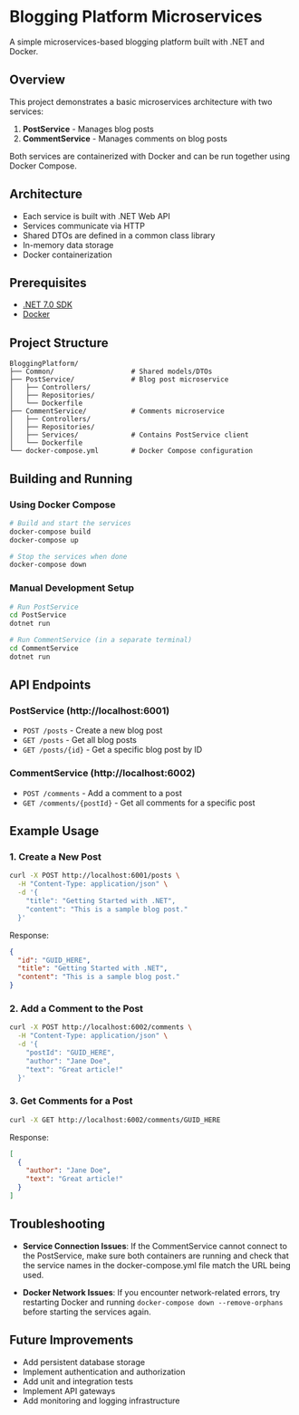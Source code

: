 # Blogging Platform Microservices

A simple microservices-based blogging platform built with .NET and Docker.

## Overview

This project demonstrates a basic microservices architecture with two services:

1. **PostService** - Manages blog posts
2. **CommentService** - Manages comments on blog posts

Both services are containerized with Docker and can be run together using Docker Compose.

## Architecture

- Each service is built with .NET Web API
- Services communicate via HTTP
- Shared DTOs are defined in a common class library
- In-memory data storage
- Docker containerization

## Prerequisites

- [.NET 7.0 SDK](https://dotnet.microsoft.com/download/dotnet/7.0)
- [Docker](https://www.docker.com/products/docker-desktop)

## Project Structure

```
BloggingPlatform/
├── Common/                   # Shared models/DTOs
├── PostService/              # Blog post microservice
│   ├── Controllers/
│   ├── Repositories/
│   └── Dockerfile
├── CommentService/           # Comments microservice
│   ├── Controllers/
│   ├── Repositories/
│   ├── Services/             # Contains PostService client
│   └── Dockerfile
└── docker-compose.yml        # Docker Compose configuration
```

## Building and Running

### Using Docker Compose

```bash
# Build and start the services
docker-compose build
docker-compose up

# Stop the services when done
docker-compose down
```

### Manual Development Setup

```bash
# Run PostService
cd PostService
dotnet run

# Run CommentService (in a separate terminal)
cd CommentService
dotnet run
```

## API Endpoints

### PostService (http://localhost:6001)

- `POST /posts` - Create a new blog post
- `GET /posts` - Get all blog posts
- `GET /posts/{id}` - Get a specific blog post by ID

### CommentService (http://localhost:6002)

- `POST /comments` - Add a comment to a post
- `GET /comments/{postId}` - Get all comments for a specific post

## Example Usage

### 1. Create a New Post

```bash
curl -X POST http://localhost:6001/posts \
  -H "Content-Type: application/json" \
  -d '{
    "title": "Getting Started with .NET",
    "content": "This is a sample blog post."
  }'
```

Response:
```json
{
  "id": "GUID_HERE",
  "title": "Getting Started with .NET",
  "content": "This is a sample blog post."
}
```

### 2. Add a Comment to the Post

```bash
curl -X POST http://localhost:6002/comments \
  -H "Content-Type: application/json" \
  -d '{
    "postId": "GUID_HERE",
    "author": "Jane Doe",
    "text": "Great article!"
  }'
```

### 3. Get Comments for a Post

```bash
curl -X GET http://localhost:6002/comments/GUID_HERE
```

Response:
```json
[
  {
    "author": "Jane Doe",
    "text": "Great article!"
  }
]
```

## Troubleshooting

- **Service Connection Issues**: If the CommentService cannot connect to the PostService, make sure both containers are running and check that the service names in the docker-compose.yml file match the URL being used.

- **Docker Network Issues**: If you encounter network-related errors, try restarting Docker and running `docker-compose down --remove-orphans` before starting the services again.

## Future Improvements

- Add persistent database storage
- Implement authentication and authorization
- Add unit and integration tests
- Implement API gateways
- Add monitoring and logging infrastructure
